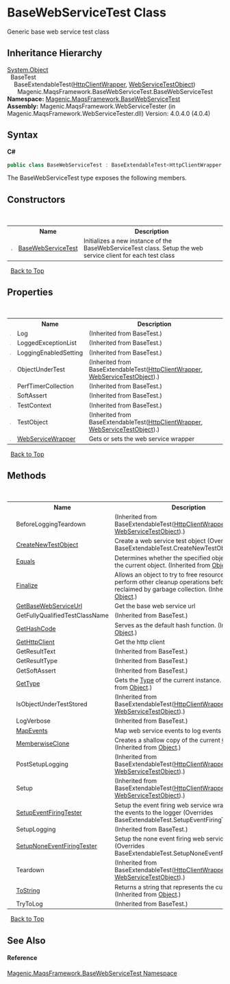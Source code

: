 # BaseWebServiceTest Class
 

Generic base web service test class


## Inheritance Hierarchy
<a href="http://msdn2.microsoft.com/en-us/library/e5kfa45b" target="_blank">System.Object</a><br />&nbsp;&nbsp;BaseTest<br />&nbsp;&nbsp;&nbsp;&nbsp;BaseExtendableTest(<a href="#/MAQS_4/WebServices_AUTOGENERATED/HttpClientWrapper_Class">HttpClientWrapper</a>, <a href="#/MAQS_4/WebServices_AUTOGENERATED/WebServiceTestObject_Class">WebServiceTestObject</a>)<br />&nbsp;&nbsp;&nbsp;&nbsp;&nbsp;&nbsp;Magenic.MaqsFramework.BaseWebServiceTest.BaseWebServiceTest<br />
**Namespace:**&nbsp;<a href="#/MAQS_4/WebServices_AUTOGENERATED/Magenic-MaqsFramework-BaseWebServiceTest_Namespace">Magenic.MaqsFramework.BaseWebServiceTest</a><br />**Assembly:**&nbsp;Magenic.MaqsFramework.WebServiceTester (in Magenic.MaqsFramework.WebServiceTester.dll) Version: 4.0.4.0 (4.0.4)

## Syntax

**C#**<br />
``` C#
public class BaseWebServiceTest : BaseExtendableTest<HttpClientWrapper, WebServiceTestObject>
```

The BaseWebServiceTest type exposes the following members.


## Constructors
&nbsp;<table><tr><th></th><th>Name</th><th>Description</th></tr><tr><td>![Public method](media/pubmethod.gif "Public method")</td><td><a href="#/MAQS_4/WebServices_AUTOGENERATED/BaseWebServiceTest_Constructor">BaseWebServiceTest</a></td><td>
Initializes a new instance of the BaseWebServiceTest class. Setup the web service client for each test class</td></tr></table>&nbsp;
<a href="#basewebservicetest-class">Back to Top</a>

## Properties
&nbsp;<table><tr><th></th><th>Name</th><th>Description</th></tr><tr><td>![Public property](media/pubproperty.gif "Public property")</td><td>Log</td><td> (Inherited from BaseTest.)</td></tr><tr><td>![Public property](media/pubproperty.gif "Public property")</td><td>LoggedExceptionList</td><td> (Inherited from BaseTest.)</td></tr><tr><td>![Protected property](media/protproperty.gif "Protected property")</td><td>LoggingEnabledSetting</td><td> (Inherited from BaseTest.)</td></tr><tr><td>![Protected property](media/protproperty.gif "Protected property")</td><td>ObjectUnderTest</td><td> (Inherited from BaseExtendableTest(<a href="#/MAQS_4/WebServices_AUTOGENERATED/HttpClientWrapper_Class">HttpClientWrapper</a>, <a href="#/MAQS_4/WebServices_AUTOGENERATED/WebServiceTestObject_Class">WebServiceTestObject</a>).)</td></tr><tr><td>![Public property](media/pubproperty.gif "Public property")</td><td>PerfTimerCollection</td><td> (Inherited from BaseTest.)</td></tr><tr><td>![Public property](media/pubproperty.gif "Public property")</td><td>SoftAssert</td><td> (Inherited from BaseTest.)</td></tr><tr><td>![Public property](media/pubproperty.gif "Public property")</td><td>TestContext</td><td> (Inherited from BaseTest.)</td></tr><tr><td>![Protected property](media/protproperty.gif "Protected property")</td><td>TestObject</td><td> (Inherited from BaseExtendableTest(<a href="#/MAQS_4/WebServices_AUTOGENERATED/HttpClientWrapper_Class">HttpClientWrapper</a>, <a href="#/MAQS_4/WebServices_AUTOGENERATED/WebServiceTestObject_Class">WebServiceTestObject</a>).)</td></tr><tr><td>![Public property](media/pubproperty.gif "Public property")</td><td><a href="#/MAQS_4/WebServices_AUTOGENERATED/BaseWebServiceTest-WebServiceWrapper_Property">WebServiceWrapper</a></td><td>
Gets or sets the web service wrapper</td></tr></table>&nbsp;
<a href="#basewebservicetest-class">Back to Top</a>

## Methods
&nbsp;<table><tr><th></th><th>Name</th><th>Description</th></tr><tr><td>![Protected method](media/protmethod.gif "Protected method")</td><td>BeforeLoggingTeardown</td><td> (Inherited from BaseExtendableTest(<a href="#/MAQS_4/WebServices_AUTOGENERATED/HttpClientWrapper_Class">HttpClientWrapper</a>, <a href="#/MAQS_4/WebServices_AUTOGENERATED/WebServiceTestObject_Class">WebServiceTestObject</a>).)</td></tr><tr><td>![Protected method](media/protmethod.gif "Protected method")</td><td><a href="#/MAQS_4/WebServices_AUTOGENERATED/BaseWebServiceTest-CreateNewTestObject_Method">CreateNewTestObject</a></td><td>
Create a web service test object
 (Overrides BaseExtendableTest.CreateNewTestObject().)</td></tr><tr><td>![Public method](media/pubmethod.gif "Public method")</td><td><a href="http://msdn2.microsoft.com/en-us/library/bsc2ak47" target="_blank">Equals</a></td><td>
Determines whether the specified object is equal to the current object.
 (Inherited from <a href="http://msdn2.microsoft.com/en-us/library/e5kfa45b" target="_blank">Object</a>.)</td></tr><tr><td>![Protected method](media/protmethod.gif "Protected method")</td><td><a href="http://msdn2.microsoft.com/en-us/library/4k87zsw7" target="_blank">Finalize</a></td><td>
Allows an object to try to free resources and perform other cleanup operations before it is reclaimed by garbage collection.
 (Inherited from <a href="http://msdn2.microsoft.com/en-us/library/e5kfa45b" target="_blank">Object</a>.)</td></tr><tr><td>![Protected method](media/protmethod.gif "Protected method")</td><td><a href="#/MAQS_4/WebServices_AUTOGENERATED/BaseWebServiceTest-GetBaseWebServiceUrl_Method">GetBaseWebServiceUrl</a></td><td>
Get the base web service url</td></tr><tr><td>![Protected method](media/protmethod.gif "Protected method")</td><td>GetFullyQualifiedTestClassName</td><td> (Inherited from BaseTest.)</td></tr><tr><td>![Public method](media/pubmethod.gif "Public method")</td><td><a href="http://msdn2.microsoft.com/en-us/library/zdee4b3y" target="_blank">GetHashCode</a></td><td>
Serves as the default hash function.
 (Inherited from <a href="http://msdn2.microsoft.com/en-us/library/e5kfa45b" target="_blank">Object</a>.)</td></tr><tr><td>![Protected method](media/protmethod.gif "Protected method")</td><td><a href="#/MAQS_4/WebServices_AUTOGENERATED/BaseWebServiceTest-GetHttpClient_Method">GetHttpClient</a></td><td>
Get the http client</td></tr><tr><td>![Protected method](media/protmethod.gif "Protected method")</td><td>GetResultText</td><td> (Inherited from BaseTest.)</td></tr><tr><td>![Protected method](media/protmethod.gif "Protected method")</td><td>GetResultType</td><td> (Inherited from BaseTest.)</td></tr><tr><td>![Protected method](media/protmethod.gif "Protected method")</td><td>GetSoftAssert</td><td> (Inherited from BaseTest.)</td></tr><tr><td>![Public method](media/pubmethod.gif "Public method")</td><td><a href="http://msdn2.microsoft.com/en-us/library/dfwy45w9" target="_blank">GetType</a></td><td>
Gets the <a href="http://msdn2.microsoft.com/en-us/library/42892f65" target="_blank">Type</a> of the current instance.
 (Inherited from <a href="http://msdn2.microsoft.com/en-us/library/e5kfa45b" target="_blank">Object</a>.)</td></tr><tr><td>![Public method](media/pubmethod.gif "Public method")</td><td>IsObjectUnderTestStored</td><td> (Inherited from BaseExtendableTest(<a href="#/MAQS_4/WebServices_AUTOGENERATED/HttpClientWrapper_Class">HttpClientWrapper</a>, <a href="#/MAQS_4/WebServices_AUTOGENERATED/WebServiceTestObject_Class">WebServiceTestObject</a>).)</td></tr><tr><td>![Protected method](media/protmethod.gif "Protected method")</td><td>LogVerbose</td><td> (Inherited from BaseTest.)</td></tr><tr><td>![Public method](media/pubmethod.gif "Public method")</td><td><a href="#/MAQS_4/WebServices_AUTOGENERATED/BaseWebServiceTest-MapEvents_Method">MapEvents</a></td><td>
Map web service events to log events</td></tr><tr><td>![Protected method](media/protmethod.gif "Protected method")</td><td><a href="http://msdn2.microsoft.com/en-us/library/57ctke0a" target="_blank">MemberwiseClone</a></td><td>
Creates a shallow copy of the current <a href="http://msdn2.microsoft.com/en-us/library/e5kfa45b" target="_blank">Object</a>.
 (Inherited from <a href="http://msdn2.microsoft.com/en-us/library/e5kfa45b" target="_blank">Object</a>.)</td></tr><tr><td>![Protected method](media/protmethod.gif "Protected method")</td><td>PostSetupLogging</td><td> (Inherited from BaseExtendableTest(<a href="#/MAQS_4/WebServices_AUTOGENERATED/HttpClientWrapper_Class">HttpClientWrapper</a>, <a href="#/MAQS_4/WebServices_AUTOGENERATED/WebServiceTestObject_Class">WebServiceTestObject</a>).)</td></tr><tr><td>![Public method](media/pubmethod.gif "Public method")</td><td>Setup</td><td> (Inherited from BaseExtendableTest(<a href="#/MAQS_4/WebServices_AUTOGENERATED/HttpClientWrapper_Class">HttpClientWrapper</a>, <a href="#/MAQS_4/WebServices_AUTOGENERATED/WebServiceTestObject_Class">WebServiceTestObject</a>).)</td></tr><tr><td>![Protected method](media/protmethod.gif "Protected method")</td><td><a href="#/MAQS_4/WebServices_AUTOGENERATED/BaseWebServiceTest-SetupEventFiringTester_Method">SetupEventFiringTester</a></td><td>
Setup the event firing web service wrapper and map the events to the logger
 (Overrides BaseExtendableTest.SetupEventFiringTester().)</td></tr><tr><td>![Protected method](media/protmethod.gif "Protected method")</td><td>SetupLogging</td><td> (Inherited from BaseTest.)</td></tr><tr><td>![Protected method](media/protmethod.gif "Protected method")</td><td><a href="#/MAQS_4/WebServices_AUTOGENERATED/BaseWebServiceTest-SetupNoneEventFiringTester_Method">SetupNoneEventFiringTester</a></td><td>
Setup the none event firing web service wrapper
 (Overrides BaseExtendableTest.SetupNoneEventFiringTester().)</td></tr><tr><td>![Public method](media/pubmethod.gif "Public method")</td><td>Teardown</td><td> (Inherited from BaseExtendableTest(<a href="#/MAQS_4/WebServices_AUTOGENERATED/HttpClientWrapper_Class">HttpClientWrapper</a>, <a href="#/MAQS_4/WebServices_AUTOGENERATED/WebServiceTestObject_Class">WebServiceTestObject</a>).)</td></tr><tr><td>![Public method](media/pubmethod.gif "Public method")</td><td><a href="http://msdn2.microsoft.com/en-us/library/7bxwbwt2" target="_blank">ToString</a></td><td>
Returns a string that represents the current object.
 (Inherited from <a href="http://msdn2.microsoft.com/en-us/library/e5kfa45b" target="_blank">Object</a>.)</td></tr><tr><td>![Protected method](media/protmethod.gif "Protected method")</td><td>TryToLog</td><td> (Inherited from BaseTest.)</td></tr></table>&nbsp;
<a href="#basewebservicetest-class">Back to Top</a>

## See Also


#### Reference
<a href="#/MAQS_4/WebServices_AUTOGENERATED/Magenic-MaqsFramework-BaseWebServiceTest_Namespace">Magenic.MaqsFramework.BaseWebServiceTest Namespace</a><br />